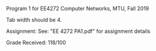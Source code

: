 Program 1 for EE4272 Computer Networks, MTU, Fall 2019

Tab width should be 4.

Assignment: See: "EE 4272 PA1.pdf" for assignment details

Grade Received: 118/100
